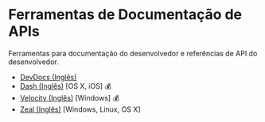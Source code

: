 # Ferramentas de Documentação de APIs

Ferramentas para documentação do desenvolvedor e referências de API do desenvolvedor.

* [DevDocs (Inglês)](http://devdocs.io/)
* [Dash (Inglês)](https://kapeli.com/dash) [OS X, iOS] :moneybag:
* [Velocity (Inglês)](https://velocity.silverlakesoftware.com/) [Windows] :moneybag:
* [Zeal (Inglês)](https://zealdocs.org/) [Windows, Linux, OS X]
